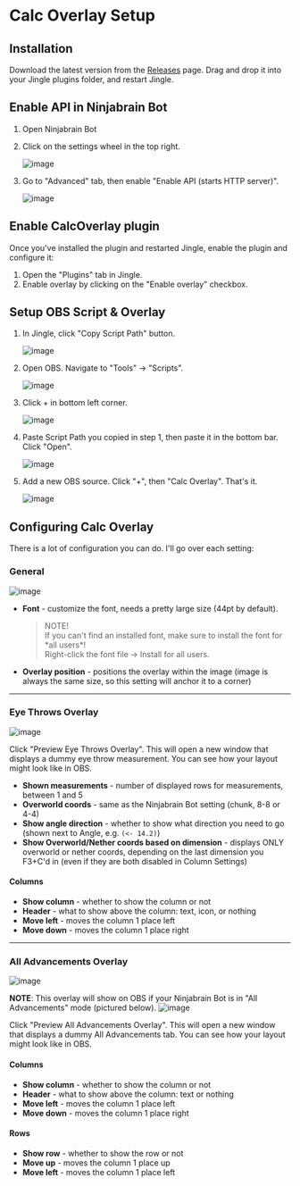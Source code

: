 # Calc Overlay Setup

## Installation

Download the latest version from the [Releases](https://github.com/marin774/Jingle-CalcOverlay-Plugin/releases) page. Drag and drop it into your Jingle plugins folder, and restart Jingle.

## Enable API in Ninjabrain Bot
1. Open Ninjabrain Bot
2. Click on the settings wheel in the top right.

   ![image](https://github.com/user-attachments/assets/f7f819f1-3186-4b00-bcd4-3b67201e9db6)
3. Go to "Advanced" tab, then enable "Enable API (starts HTTP server)".

   ![image](https://github.com/user-attachments/assets/7e81f5cb-9c30-46f1-950c-82d31c10cca9)


## Enable CalcOverlay plugin
Once you've installed the plugin and restarted Jingle, enable the plugin and configure it:
1. Open the "Plugins" tab in Jingle.
2. Enable overlay by clicking on the "Enable overlay" checkbox.

## Setup OBS Script & Overlay
1. In Jingle, click "Copy Script Path" button.
   
   ![image](https://github.com/user-attachments/assets/0df671e0-d77a-4e77-96a6-b4e366baba08)

2. Open OBS. Navigate to "Tools" -> "Scripts".

   ![image](https://kappa.lol/CJ3qxg)
 
3. Click + in bottom left corner.

   ![image](https://kappa.lol/PRCN_5)

4. Paste Script Path you copied in step 1, then paste it in the bottom bar. Click "Open".

   ![image](https://kappa.lol/HqYBOx)

5. Add a new OBS source. Click "+", then "Calc Overlay". That's it.

   ![image](https://kappa.lol/wsZdal)


## Configuring Calc Overlay
There is a lot of configuration you can do. I'll go over each setting:

### General

![image](https://github.com/user-attachments/assets/b566b614-b00e-455c-b65e-13944aef6f9a)

- **Font** - customize the font, needs a pretty large size (44pt by default).
  > NOTE! <br>
  > If you can't find an installed font, make sure to install the font for \*all users\*!<br>
  > Right-click the font file -> Install for all users.
- **Overlay position** - positions the overlay within the image (image is always the same size, so this setting will anchor it to a corner)

---

### Eye Throws Overlay

![image](https://github.com/user-attachments/assets/0427a2ee-0e0a-4bdd-a950-1fca1dd66c67)

Click "Preview Eye Throws Overlay". This will open a new window that displays a dummy eye throw measurement. You can see how your layout might look like in OBS.

- **Shown measurements** - number of displayed rows for measurements, between 1 and 5
- **Overworld coords** - same as the Ninjabrain Bot setting (chunk, 8-8 or 4-4)
- **Show angle direction** - whether to show what direction you need to go (shown next to Angle, e.g. `(<- 14.2)`)
- **Show Overworld/Nether coords based on dimension** - displays ONLY overworld or nether coords, depending on the last dimension you F3+C'd in (even if they are both disabled in Column Settings)

#### Columns
- **Show column** - whether to show the column or not
- **Header** - what to show above the column: text, icon, or nothing
- **Move left** - moves the column 1 place left
- **Move down** - moves the column 1 place right

---

### All Advancements Overlay

![image](https://github.com/user-attachments/assets/39235014-4408-4b69-9c15-374bf65dd098)

**NOTE**: This overlay will show on OBS if your Ninjabrain Bot is in "All Advancements" mode (pictured below).
![image](https://github.com/user-attachments/assets/549a16a7-d974-4d92-a7d0-0851924fa1bc)

Click "Preview All Advancements Overlay". This will open a new window that displays a dummy All Advancements tab. You can see how your layout might look like in OBS.

#### Columns
- **Show column** - whether to show the column or not
- **Header** - what to show above the column: text or nothing
- **Move left** - moves the column 1 place left
- **Move down** - moves the column 1 place right

#### Rows
- **Show row** - whether to show the row or not
- **Move up** - moves the column 1 place up
- **Move left** - moves the column 1 place left
